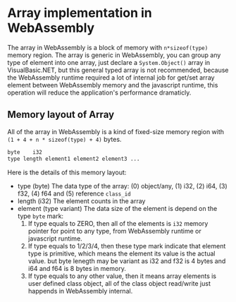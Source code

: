 # Array implementation in WebAssembly

The array in WebAssembly is a block of memory with ``n*sizeof(type)`` memory region. The array is generic in WebAssembly, you can group any type of element into one array, just declare a ``System.Object()`` array in VisualBasic.NET, but this general typed array is not recommended, because the WebAssembly runtime required a lot of internal job for get/set array element between WebAssembly memory and the javascript runtime, this operation will reduce the application's performance dramaticly. 

## Memory layout of Array

All of the array in WebAssembly is a kind of fixed-size memory region with ``(1 + 4 + n * sizeof(type) + 4)`` bytes.

```R
byte    i32                                      
type length element1 element2 element3 ...
```

Here is the details of this memory layout:

+ type (byte) The data type of the array: (0) object/any, (1) i32, (2) i64, (3) f32, (4) f64 and (5) reference ``class_id``
+ length (i32) The element counts in the array
+ element (type variant) The data size of the element is depend on the type ``byte`` mark:
   1. If type equals to ZERO, then all of the elements is ``i32`` memory pointer for point to any type, from WebAssembly runtime or javascript runtime.
   2. If type equals to 1/2/3/4, then these type mark indicate that element type is primitive, which means the element its value is the actual value. but byte lenegth may be variant as i32 and f32 is 4 bytes and i64 and f64 is 8 bytes in memory. 
   3. If type equals to any other value, then it means array elements is user defined class object, all of the class object read/write just happends in WebAssembly internal.
